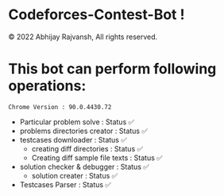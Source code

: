 # Codeforces-Contest-Bot ! 

© 2022 Abhijay Rajvansh, All rights reserved.

# This bot can perform following operations: 

```
Chrome Version : 90.0.4430.72
```

- Particular problem solve             : Status ✅
- problems directories creator         : Status ✅
- testcases downloader                 : Status ✅
    - creating diff directories        : Status ✅
    - Creating diff sample file texts  : Status ✅
- solution checker & debugger          : Status ✅
    - solution creater                 : Status ✅
- Testcases Parser                     : Status ✅